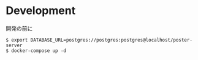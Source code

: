 # Development

開発の前に

```
$ export DATABASE_URL=postgres://postgres:postgres@localhost/poster-server
$ docker-compose up -d
```
